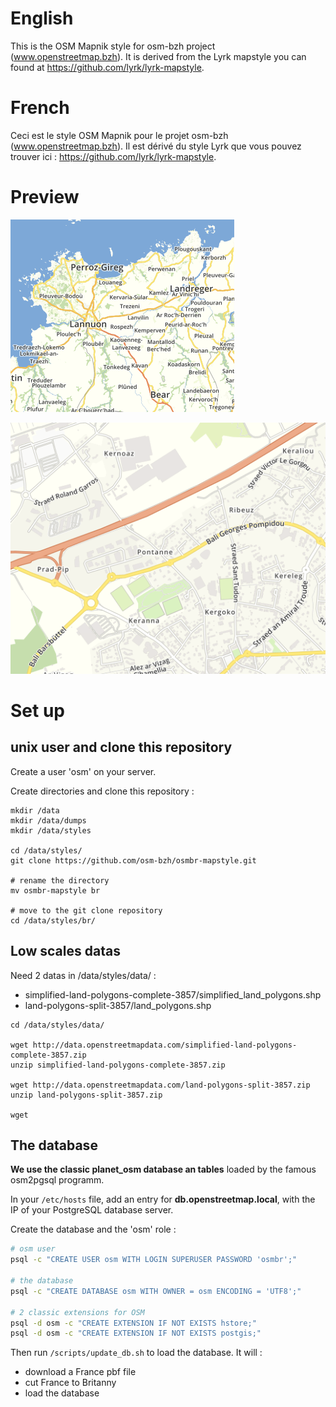 # English

This is the OSM Mapnik style for osm-bzh project (www.openstreetmap.bzh).
It is derived from the Lyrk mapstyle you can found at https://github.com/lyrk/lyrk-mapstyle.

# French

Ceci est le style OSM Mapnik pour le projet osm-bzh (www.openstreetmap.bzh).
Il est dérivé du style Lyrk que vous pouvez trouver ici : https://github.com/lyrk/lyrk-mapstyle.

# Preview

![preview1](/preview1.png "preview1")

![preview2](/preview2.png "preview2")

# Set up

## unix user and clone this repository

Create a user 'osm' on your server.

Create directories and clone this repository :

```
mkdir /data
mkdir /data/dumps
mkdir /data/styles

cd /data/styles/
git clone https://github.com/osm-bzh/osmbr-mapstyle.git

# rename the directory
mv osmbr-mapstyle br

# move to the git clone repository
cd /data/styles/br/
```

## Low scales datas

Need 2 datas in /data/styles/data/ :

* simplified-land-polygons-complete-3857/simplified_land_polygons.shp
* land-polygons-split-3857/land_polygons.shp

```
cd /data/styles/data/

wget http://data.openstreetmapdata.com/simplified-land-polygons-complete-3857.zip
unzip simplified-land-polygons-complete-3857.zip

wget http://data.openstreetmapdata.com/land-polygons-split-3857.zip
unzip land-polygons-split-3857.zip

wget 
```


## The database

**We use the classic planet_osm database an tables** loaded by the famous osm2pgsql programm.

In your ```/etc/hosts``` file, add an entry for **db.openstreetmap.local**, with the IP of your PostgreSQL database server.


Create the database and the 'osm' role : 

```bash
# osm user
psql -c "CREATE USER osm WITH LOGIN SUPERUSER PASSWORD 'osmbr';"

# the database
psql -c "CREATE DATABASE osm WITH OWNER = osm ENCODING = 'UTF8';"

# 2 classic extensions for OSM
psql -d osm -c "CREATE EXTENSION IF NOT EXISTS hstore;"
psql -d osm -c "CREATE EXTENSION IF NOT EXISTS postgis;"
```

Then run ```/scripts/update_db.sh``` to load the database.
It will :

* download a France pbf file
* cut France to Britanny
* load the database




